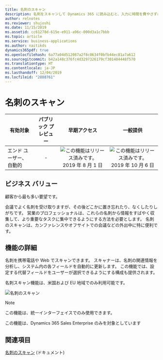 ```yaml
---
title: 名刺のスキャン
description: 名刺をスキャンして Dynamics 365 に読み込むと、入力に時間を費やさずにすみます。
author: relnotes
ms.reviewer: shujoshi
ms.date: 11/15/2019
ms.assetid: cc61278d-615e-e911-a96c-000d3a1c7bbb
ms.topic: article
ms.service: business-applications
ms.author: naitikds
dynamics365pdf: true
ms.openlocfilehash: 6a77a04d512087a2f8c0634f0bfb44ec81a7a612
ms.sourcegitcommit: b42a148c376fc4d3297326179cf301404448f570
ms.translationtype: HT
ms.contentlocale: ja-JP
ms.lasthandoff: 12/04/2019
ms.locfileid: "2888761"
---
```

# <a name="business-card-scan"></a>名刺のスキャン


| 有効対象    |  パブリック プレビュー | 早期アクセス | 一般提供 | 
| ---------- | :----------: |:----------: |:----------: |
|エンド ユーザー、自動的|-|![この機能はリリース済みです。](/dynamics365-release-plan/media/green-checkmark.png "この機能はリリース済みです。") 2019 年 8 月 1 日| ![この機能はリリース済みです。](/dynamics365-release-plan/media/green-checkmark.png "この機能はリリース済みです。") 2019 年 10 月 6 日|


## <a name="business-value"></a>ビジネス バリュー
<!-- bv start -->
顧客から最も多い要望です。 

会議でよく名刺を受け取りますが、その後どこかに置き忘れたり、なくしたりしがちです。 営業のプロフェッショナルは、これらの名刺から情報をすばやく収集して、より重要なタスクに集中できるようにする方法を必要とします。 名刺のスキャンは、カンファレンスやオフサイトでの会議などの外出中に特に便利です。
<!-- bv end -->



## <a name="feature-details"></a>機能の詳細
<!--feature detail start -->
名刺を携帯電話や Web でスキャンできます。 スキャナーは、名刺の関連情報を分析し、システム内の各フィールドを自動的に更新します。 この機能では、設定する代替フィールドをユーザーが選択できるようにする構成も提供されます。

名刺スキャン機能は、米国および EU 地域でのみ利用可能です。
<!--feature detail end -->

![名刺のスキャン](media/BusinessCardScan_Mockups.png "名刺のスキャン")
<!-- Picture 1 -->

> [!NOTE]
> この機能は、統一インターフェイスでのみ使用できます。 
>
> この機能は、Dynamics 365 Sales Enterprise のみを対象としています




## <a name="see-also"></a>関連項目
[名刺のスキャン](https://docs.microsoft.com/dynamics365/customer-engagement/sales-enterprise/scan-business-cards) (ドキュメント)
